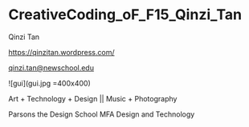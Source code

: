 # CreativeCoding_oF_F15_Qinzi_Tan
Qinzi Tan

https://qinzitan.wordpress.com/ 

qinzi.tan@newschool.edu


![gui](gui.jpg =400x400)



Art + Technology + Design || Music + Photography

Parsons the Design School MFA Design and Technology
